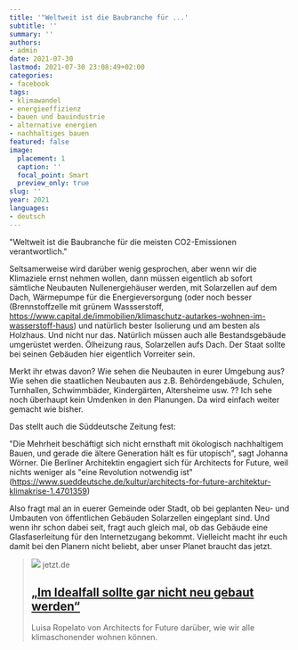 ```yaml
---
title: '"Weltweit ist die Baubranche für ...'
subtitle: ''
summary: ''
authors:
- admin
date: 2021-07-30
lastmod: 2021-07-30 23:08:49+02:00
categories:
- facebook
tags:
- klimawandel
- energieeffizienz
- bauen und bauindustrie
- alternative energien
- nachhaltiges bauen
featured: false
image:
  placement: 1
  caption: ''
  focal_point: Smart
  preview_only: true
slug: ''
year: 2021
languages:
- deutsch
---
```


"Weltweit ist die Baubranche für die meisten CO2-Emissionen verantwortlich."

Seltsamerweise wird darüber wenig gesprochen, aber wenn wir die Klimaziele ernst nehmen wollen, dann müssen eigentlich ab sofort sämtliche Neubauten Nullenergiehäuser werden, mit Solarzellen auf dem Dach, Wärmepumpe für die Energieversorgung (oder noch besser (Brennstoffzelle mit grünem Wassserstoff, https://www.capital.de/immobilien/klimaschutz-autarkes-wohnen-im-wasserstoff-haus) und natürlich bester Isolierung und am besten als Holzhaus. Und nicht nur das. Natürlich müssen auch alle Bestandsgebäude umgerüstet werden. Ölheizung raus, Solarzellen aufs Dach. 
Der Staat sollte bei seinen Gebäuden hier eigentlich Vorreiter sein. 

Merkt ihr etwas davon? Wie sehen die Neubauten in eurer Umgebung aus? Wie sehen die staatlichen Neubauten aus z.B. Behördengebäude, Schulen, Turnhallen, Schwimmbäder, Kindergärten, Altersheime usw. ?? Ich sehe noch überhaupt kein Umdenken in den Planungen. Da wird einfach weiter gemacht wie bisher. 

Das stellt auch die Süddeutsche Zeitung fest:

"Die Mehrheit beschäftigt sich nicht ernsthaft mit ökologisch nachhaltigem Bauen, und gerade die ältere Generation hält es für utopisch", sagt Johanna Wörner. Die Berliner Architektin engagiert sich für Architects for Future, weil nichts weniger als "eine Revolution notwendig ist"
 (https://www.sueddeutsche.de/kultur/architects-for-future-architektur-klimakrise-1.4701359)

Also fragt mal an in euerer Gemeinde oder Stadt, ob bei geplanten Neu- und Umbauten von öffentlichen Gebäuden Solarzellen eingeplant sind. Und wenn ihr schon dabei seit, fragt auch gleich mal, ob das Gebäude eine Glasfaserleitung für den Internetzugang bekommt. Vielleicht macht ihr euch damit bei den Planern nicht beliebt, aber unser Planet braucht das jetzt.
> [![](https://caching-production.jetzt.de/attachments/cknhapmyv02he0lx1r38bunnu-architects-for-future-sz.0.0.1200.628.full.jpg)](https://www.jetzt.de/umwelt/architects-for-future-luisa-ropelato-klimaschonend-bauen-bauen-in-der-zukunft)
> jetzt.de
> ## [„Im Idealfall sollte gar nicht neu gebaut werden“](https://www.jetzt.de/umwelt/architects-for-future-luisa-ropelato-klimaschonend-bauen-bauen-in-der-zukunft)
>
>Luisa Ropelato von Architects for Future darüber, wie wir alle klimaschonender wohnen können.